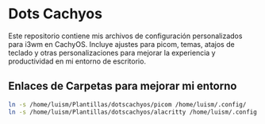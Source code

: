 # Dots Cachyos

Este repositorio contiene mis archivos de configuración personalizados para i3wm en CachyOS. Incluye ajustes para picom, temas, atajos de teclado y otras personalizaciones para mejorar la experiencia y productividad en mi entorno de escritorio.

## Enlaces de Carpetas para mejorar mi entorno

```bash
ln -s /home/luism/Plantillas/dotscachyos/picom /home/luism/.config/
ln -s /home/luism/Plantillas/dotscachyos/alacritty /home/luism/.config
```
